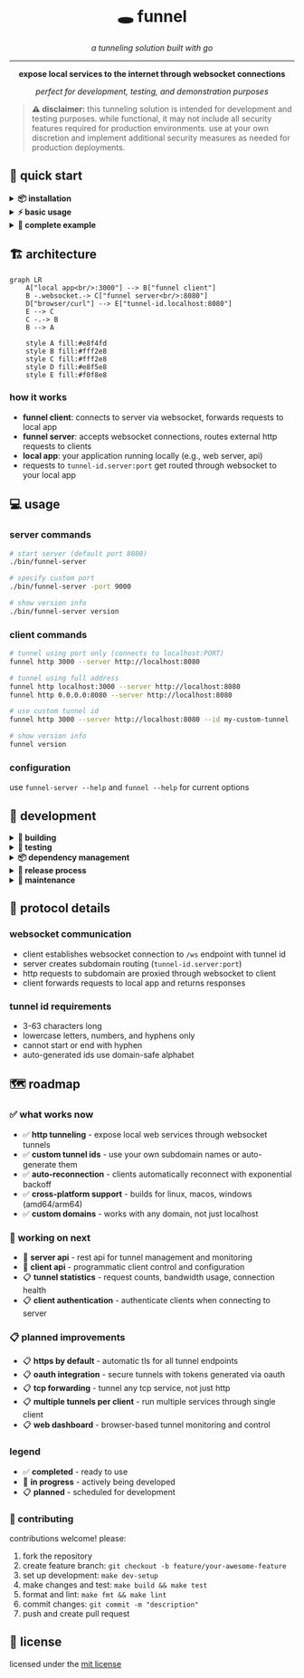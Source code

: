<div align="center">

# 🕳️ **funnel**

*a tunneling solution built with go*

---

**expose local services to the internet through websocket connections**

*perfect for development, testing, and demonstration purposes*

</div>

> **⚠️ disclaimer:** this tunneling solution is intended for development and testing purposes. while functional, it may not include all security features required for production environments. use at your own discretion and implement additional security measures as needed for production deployments.

## 🚀 quick start

<details>
<summary><strong>📦 installation</strong></summary>

### one-line install
```bash
curl -LsSf https://raw.githubusercontent.com/karol-broda/funnel/refs/heads/master/scripts/install.sh | sh
```

### manual installation
```bash
git clone https://github.com/karol-broda/funnel.git
cd funnel
make dev-setup
make build
```

</details>

<details>
<summary><strong>⚡ basic usage</strong></summary>

1. **start the server:**
   ```bash
   ./bin/funnel-server
   # or: ./bin/funnel-server -port 9000
   ```

2. **connect your local service:**
   ```bash
   funnel http 3000 --server http://localhost:8080
   # or with custom id: funnel http 3000 --server http://localhost:8080 --id my-tunnel
   ```

3. **access your service:**
   ```bash
   curl http://your-tunnel-id.localhost:8080
   ```

</details>

<details>
<summary><strong>🎯 complete example</strong></summary>

```bash
# terminal 1: start a local service
python3 -m http.server 3000

# terminal 2: start funnel server  
make run-server

# terminal 3: connect funnel client
funnel http 3000 --server http://localhost:8080 --id demo

# terminal 4: test the tunnel
curl http://demo.localhost:8080
```

</details>

## 🏗️ architecture

```mermaid
graph LR
    A["local app<br/>:3000"] --> B["funnel client"]
    B -.websocket.-> C["funnel server<br/>:8080"]
    D["browser/curl"] --> E["tunnel-id.localhost:8080"]
    E --> C
    C -.-> B
    B --> A
    
    style A fill:#e8f4fd
    style B fill:#fff2e8
    style C fill:#fff2e8
    style D fill:#e8f5e8
    style E fill:#f0f8e8
```

### how it works
- **funnel client**: connects to server via websocket, forwards requests to local app
- **funnel server**: accepts websocket connections, routes external http requests to clients  
- **local app**: your application running locally (e.g., web server, api)
- requests to `tunnel-id.server:port` get routed through websocket to your local app

## 💻 usage

### server commands

```bash
# start server (default port 8080)
./bin/funnel-server

# specify custom port
./bin/funnel-server -port 9000

# show version info
./bin/funnel-server version
```

### client commands

```bash
# tunnel using port only (connects to localhost:PORT)
funnel http 3000 --server http://localhost:8080

# tunnel using full address
funnel http localhost:3000 --server http://localhost:8080
funnel http 0.0.0.0:8080 --server http://localhost:8080

# use custom tunnel id
funnel http 3000 --server http://localhost:8080 --id my-custom-tunnel

# show version info
funnel version
```

### configuration

use `funnel-server --help` and `funnel --help` for current options

## 🔧 development

<details>
<summary><strong>🔨 building</strong></summary>

```bash
# build both client and server
make build

# build individual components
make build-client
make build-server

# show available commands
make help
```

</details>

<details>
<summary><strong>🧪 testing</strong></summary>

```bash
# run all tests
make test

# verbose test output
make test-verbose

# test with coverage
make test-coverage

# test with race detection
make test-race
```

</details>

<details>
<summary><strong>📦 dependency management</strong></summary>

### quick reference
```bash
# fix go.mod files and ide errors
make tidy

# complete dependency setup (fresh install)
make deps-install

# show all modules
make list-modules
```

### when to use what
- **`make tidy`** - quick dependency cleanup, fixes ide linting errors
- **`make deps-install`** - complete setup for fresh installations, downloads everything
- use `tidy` for regular maintenance, `deps-install` for first-time setup

</details>

<details>
<summary><strong>🚀 release process</strong></summary>

```bash
# create release binaries for all platforms
make release

# platforms: linux/amd64, linux/arm64, darwin/amd64, darwin/arm64, windows/amd64
# output: dist/ directory
```

</details>

<details>
<summary><strong>🧹 maintenance</strong></summary>

```bash
# format code
make fmt

# run linter
make lint

# clean build artifacts
make clean

# show version info
make version
```

</details>

## 🔌 protocol details

### websocket communication
- client establishes websocket connection to `/ws` endpoint with tunnel id
- server creates subdomain routing (`tunnel-id.server:port`)
- http requests to subdomain are proxied through websocket to client
- client forwards requests to local app and returns responses

### tunnel id requirements
- 3-63 characters long
- lowercase letters, numbers, and hyphens only
- cannot start or end with hyphen
- auto-generated ids use domain-safe alphabet

## 🗺️ roadmap

### ✅ **what works now**

- ✅ **http tunneling** - expose local web services through websocket tunnels
- ✅ **custom tunnel ids** - use your own subdomain names or auto-generate them  
- ✅ **auto-reconnection** - clients automatically reconnect with exponential backoff
- ✅ **cross-platform support** - builds for linux, macos, windows (amd64/arm64)
- ✅ **custom domains** - works with any domain, not just localhost

### 🔄 **working on next**

- 🔄 **server api** - rest api for tunnel management and monitoring
- 🔄 **client api** - programmatic client control and configuration
- 📋 **tunnel statistics** - request counts, bandwidth usage, connection health
- 📋 **client authentication** - authenticate clients when connecting to server

### 📋 **planned improvements**

- 📋 **https by default** - automatic tls for all tunnel endpoints
- 📋 **oauth integration** - secure tunnels with tokens generated via oauth
- 📋 **tcp forwarding** - tunnel any tcp service, not just http
- 📋 **multiple tunnels per client** - run multiple services through single client
- 📋 **web dashboard** - browser-based tunnel monitoring and control

### **legend**
- ✅ **completed** - ready to use
- 🔄 **in progress** - actively being developed  
- 📋 **planned** - scheduled for development

### 🤝 contributing

contributions welcome! please:

1. fork the repository
2. create feature branch: `git checkout -b feature/your-awesome-feature`
3. set up development: `make dev-setup`
4. make changes and test: `make build && make test`
5. format and lint: `make fmt && make lint`
6. commit changes: `git commit -m "description"`
7. push and create pull request

## 📄 license

licensed under the [mit license](./LICENSE.md)